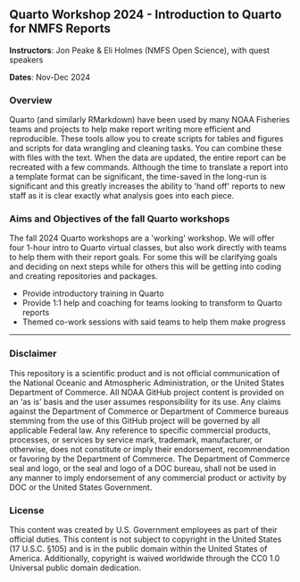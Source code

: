 
## Quarto Workshop 2024 - Introduction to Quarto for NMFS Reports

**Instructors**: Jon Peake & Eli Holmes (NMFS Open Science), with quest speakers

**Dates**: Nov-Dec 2024

### Overview

Quarto (and similarly RMarkdown) have been used by many NOAA Fisheries teams and projects to help make report writing more efficient and reproducible. These tools allow you to create scripts for tables and figures and scripts for data wrangling and cleaning tasks. You can combine these with files with the text. When the data are updated, the entire report can be recreated with a few commands. Although the time to translate a report into a template format can be significant, the time-saved in the long-run is significant and this greatly increases the ability to 'hand off' reports to new staff as it is clear exactly what analysis goes into each piece.

### Aims and Objectives of the fall Quarto workshops

The fall 2024 Quarto workshops are a 'working' workshop. We will offer four 1-hour intro to Quarto virtual classes, but also work directly with teams to help them with their report goals. For some this will be clarifying goals and deciding on next steps while for others this will be getting into coding and creating repositories and packages.

* Provide introductory training in Quarto
* Provide 1:1 help and coaching for teams looking to transform to Quarto reports
* Themed co-work sessions with said teams to help them make progress

<hr>

### Disclaimer

This repository is a scientific product and is not official communication of the National Oceanic and Atmospheric Administration, or the United States Department of Commerce. All NOAA GitHub project content is provided on an ‘as is’ basis and the user assumes responsibility for its use. Any claims against the Department of Commerce or Department of Commerce bureaus stemming from the use of this GitHub project will be governed by all applicable Federal law. Any reference to specific commercial products, processes, or services by service mark, trademark, manufacturer, or otherwise, does not constitute or imply their endorsement, recommendation or favoring by the Department of Commerce. The Department of Commerce seal and logo, or the seal and logo of a DOC bureau, shall not be used in any manner to imply endorsement of any commercial product or activity by DOC or the United States Government.

### License

This content was created by U.S. Government employees as part of their official duties. This content is not subject to copyright in the United States (17 U.S.C. §105) and is in the public domain within the United States of America. Additionally, copyright is waived worldwide through the CC0 1.0 Universal public domain dedication.


